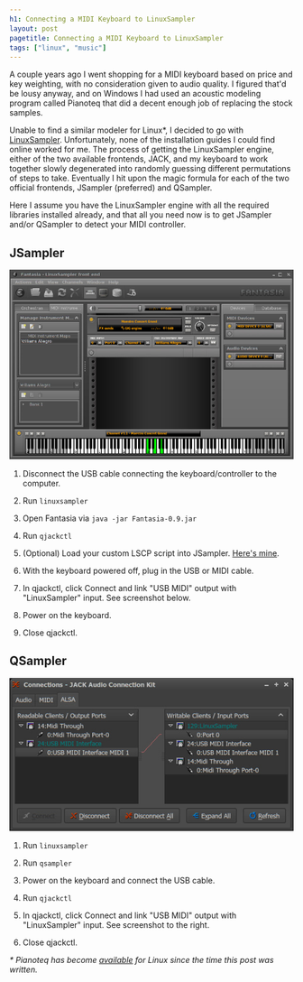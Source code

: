 ```yaml
---
h1: Connecting a MIDI Keyboard to LinuxSampler
layout: post
pagetitle: Connecting a MIDI Keyboard to LinuxSampler
tags: ["linux", "music"]
---
```

A couple years ago I went shopping for a MIDI keyboard based on price and key weighting, with no consideration given to audio quality. I figured that'd be lousy anyway, and on Windows I had used an acoustic modeling program called Pianoteq that did a decent enough job of replacing the stock samples.

Unable to find a similar modeler for Linux*, I decided to go with [LinuxSampler](http://www.linuxsampler.org/about.html). Unfortunately, none of the installation guides I could find online worked for me. The process of getting the LinuxSampler engine, either of the two available frontends, JACK, and my keyboard to work together slowly degenerated into randomly guessing different permutations of steps to take. Eventually I hit upon the magic formula for each of the two official frontends, JSampler (preferred) and QSampler.

Here I assume you have the LinuxSampler engine with all the required libraries installed already, and that all you need now is to get JSampler and/or QSampler to detect your MIDI controller.

## JSampler

<a href="/img/linuxsampler-jsampler.jpg" class="nounderline" title="JSampler"><img src="/img/linuxsampler-jsampler.jpg" class="right" alt="JSampler"></a>

1. Disconnect the USB cable connecting the keyboard/controller to the computer.

1. Run `linuxsampler`

1. Open Fantasia via `java -jar Fantasia-0.9.jar`

1. Run `qjackctl`

1. (Optional) Load your custom LSCP script into JSampler. [Here's mine](https://github.com/artnc/dotfiles/blob/master/linuxsampler/jsampler_settings.lscp).

1. With the keyboard powered off, plug in the USB or MIDI cable.

1. In qjackctl, click Connect and link "USB MIDI" output with "LinuxSampler" input. See screenshot below.

1. Power on the keyboard.

1. Close qjackctl.

## QSampler

<a href="/img/linuxsampler-qjackctl.jpg" class="nounderline" title="qjackctl"><img src="/img/linuxsampler-qjackctl.jpg" class="right" alt="qjackctl"></a>

1. Run `linuxsampler`

1. Run `qsampler`

1. Power on the keyboard and connect the USB cable.

1. Run `qjackctl`

1. In qjackctl, click Connect and link "USB MIDI" output with "LinuxSampler" input. See screenshot to the right.

1. Close qjackctl.

*&ast; Pianoteq has become [available](http://www.pianoteq.com/pianoteq4) for Linux since the time this post was written.*
